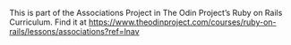This is part of the Associations Project in The Odin Project’s Ruby on Rails Curriculum. Find it at https://www.theodinproject.com/courses/ruby-on-rails/lessons/associations?ref=lnav
